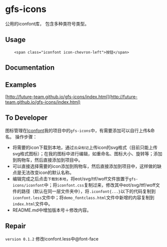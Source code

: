 # gfs-icons
公用的iconfont库， 包含多种类符号类型。


## Usage

```
    <span class="iconfont icon-chevron-left">按钮</span>
```

## Documentation


## Examples

[http://future-team.github.io/gfs-icons/index.html](http://future-team.github.io/gfs-icons/index.html)

## To Developer
图标管理在[Iconfont](http://www.iconfont.cn/)我的项目中的`gfs-icons`中，有需要添加可以自行上传&命名。
操作步骤：
-  将需要的icon下载到本地，通过`云朵标记`上传icon的svg格式（目前只能上传svg格式图标）；在我的图标中进行编辑，如重命名、图标大小、旋转等；添加到购物车，然后直接添加到项目中。
-  可以直接选择需要的icon添加到购物车，然后直接添加到项目中，这样做的缺点是无法改变icon的默认名称。
-  编辑完成之后点击`下载到本地`，将eot/svg/ttf/woff文件放置于`gfs-icons/iconfont`中；将`iconfont.css`复制过来，修改其中eot/svg/ttf/woff文件的路径（默认在同一层文件夹中），将`.iconfont{...}`以下的代码复制到`iconfont.less`文件中；将`demo_fontclass.html`文件中新增的内容复制到`index.html`文件中。
-  README.md中增加版本号＋修改内容。

## Repair

`version 0.1.2` 修改iconfont.less中@font-face <br/>
